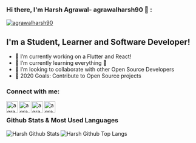 ### Hi there, I'm Harsh Agrawal- agrawalharsh90 👋 :
[![agrawalharsh90](https://i.imgur.com/NfiliHY.gif)][agrawalharsh90]


[agrawalharsh90]: http://agrawalharsh90.com/


## I'm a Student, Learner and Software Developer!

- 🔭 I’m currently working on a Flutter and React!
- 🌱 I’m currently learning everything 🤣
- 👯 I’m looking to collaborate with other Open Source Developers
- 🥅 2020 Goals: Contribute to Open Source projects

### Connect with me:

[<img align="left" alt="agrawalharsh90 | github" width="30px" src="https://img.icons8.com/fluent/2x/github.png" />][github]
[<img align="left" alt="agrawalharsh90 | Twitter" width="30px" src="https://img.icons8.com/fluent/2x/twitter.png" />][twitter]
[<img align="left" alt="agrawalharsh90 | LinkedIn" width="30px" src="https://img.icons8.com/fluent/2x/linkedin.png" />][linkedin]
[<img align="left" alt="agrawalharsh90 | Instagram" width="30px" src="https://img.icons8.com/fluent/2x/instagram-new.png" />][instagram]

[github]: https://github.com/agrawalharsh90/
[linkedin]: https://www.linkedin.com/in/agrawalharsh90/
[instagram]: https://www.instagram.com/agrawalharsh90/
[twitter]: https://twitter.com/agrawalharsh90

<br />
  
### Github Stats & Most Used Languages
<img align="left" alt="Harsh Github Stats" src="https://github-readme-stats.vercel.app/api?username=agrawalharsh90&show_icons=true&hide_border=true&theme=radical&private=true&count_private=true/" />
<img align="left" alt="Harsh Github Top Langs" src="https://github-readme-stats.vercel.app/api/top-langs/?username=agrawalharsh90&layout=compact" />


<!--
**agrawalharsh90/agrawalharsh90** is a ✨ _special_ ✨ repository because its `README.md` (this file) appears on your GitHub profile.

Here are some ideas to get you started:

- 🔭 I’m currently working on ...
- 🌱 I’m currently learning ...
- 👯 I’m looking to collaborate on ...
- 🤔 I’m looking for help with ...
- 💬 Ask me about ...
- 📫 How to reach me: ...
- 😄 Pronouns: ...
- ⚡ Fun fact: ...
-->
